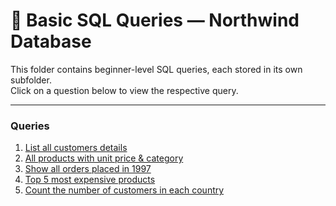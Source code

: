 # 📂 Basic SQL Queries — Northwind Database

This folder contains beginner-level SQL queries, each stored in its own subfolder.  
Click on a question below to view the respective query.

---

### Queries

1. [List all customers details](./1.%20List%20all%20customers%20details)  
2. [All products with unit price & category](./2.%20All%20products%20with%20unit%20price%20%26%20category)  
3. [Show all orders placed in 1997](./3.%20Show%20all%20orders%20placed%20in%201997)  
4. [Top 5 most expensive products](./4.%20Top%205%20most%20expensive%20products)  
5. [Count the number of customers in each country](./5.%20Count%20the%20number%20of%20customers%20in%20each%20country)  
